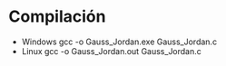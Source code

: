 # Compilación
- Windows
	gcc -o Gauss_Jordan.exe Gauss_Jordan.c
- Linux
	gcc -o Gauss_Jordan.out Gauss_Jordan.c
